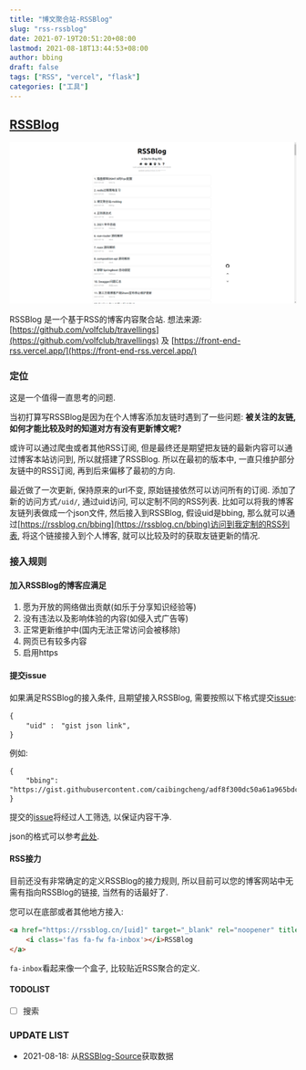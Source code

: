 ```yaml
---
title: "博文聚合站-RSSBlog"
slug: "rss-rssblog"
date: 2021-07-19T20:51:20+08:00
lastmod: 2021-08-18T13:44:53+08:00
author: bbing
draft: false
tags: ["RSS", "vercel", "flask"]
categories: ["工具"]
---
```


## [RSSBlog](https://github.com/caibingcheng/rssblog)

![RSSBlog](https://raw.githubusercontent.com/caibingcheng/rssblog/master/static/screenshot.png)

RSSBlog 是一个基于RSS的博客内容聚合站. 想法来源: [https://github.com/volfclub/travellings](https://github.com/volfclub/travellings) 及 [https://front-end-rss.vercel.app/](https://front-end-rss.vercel.app/)

### 定位

这是一个值得一直思考的问题.

当初打算写RSSBlog是因为在个人博客添加友链时遇到了一些问题: **被关注的友链, 如何才能比较及时的知道对方有没有更新博文呢?**

或许可以通过爬虫或者其他RSS订阅, 但是最终还是期望把友链的最新内容可以通过博客本站访问到, 所以就搭建了RSSBlog. 所以在最初的版本中, 一直只维护部分友链中的RSS订阅, 再到后来偏移了最初的方向.

最近做了一次更新, 保持原来的url不变, 原始链接依然可以访问所有的订阅. 添加了新的访问方式```/uid/```, 通过uid访问, 可以定制不同的RSS列表. 比如可以将我的博客友链列表做成一个json文件, 然后接入到RSSBlog, 假设uid是bbing, 那么就可以通过[https://rssblog.cn/bbing](https://rssblog.cn/bbing)访问到我定制的RSS列表, 将这个链接接入到个人博客, 就可以比较及时的获取友链更新的情况.

### 接入规则

#### 加入RSSBlog的博客应满足

1. 愿为开放的网络做出贡献(如乐于分享知识经验等)
2. 没有违法以及影响体验的内容(如侵入式广告等)
3. 正常更新维护中(国内无法正常访问会被移除)
4. 网页已有较多内容
5. 启用https

#### 提交issue

如果满足RSSBlog的接入条件, 且期望接入RSSBlog, 需要按照以下格式提交[issue](https://github.com/caibingcheng/rssblog/issues):
```
{
    "uid" :　"gist json link",
}
```
例如:
```
{
    "bbing": "https://gist.githubusercontent.com/caibingcheng/adf8f300dc50a61a965bdcc6ef0aecb3/raw/friends.json",
}
```
提交的[issue](https://github.com/caibingcheng/rssblog/issues)将经过人工筛选, 以保证内容干净.

json的格式可以参考[此处](https://gist.githubusercontent.com/caibingcheng/adf8f300dc50a61a965bdcc6ef0aecb3/raw/friends.json).

#### RSS接力

目前还没有非常确定的定义RSSBlog的接力规则, 所以目前可以您的博客网站中无需有指向RSSBlog的链接, 当然有的话最好了.

您可以在底部或者其他地方接入:
```HTML
<a href="https://rssblog.cn/[uid]" target="_blank" rel="noopener" title="RSSBlog">
    <i class='fas fa-fw fa-inbox'></i>RSSBlog
</a>
```
```fa-inbox```看起来像一个盒子, 比较贴近RSS聚合的定义.

#### TODOLIST

- [ ] 搜索

### UPDATE LIST

- 2021-08-18: 从[RSSBlog-Source](https://github.com/caibingcheng/rssblog-source)获取数据